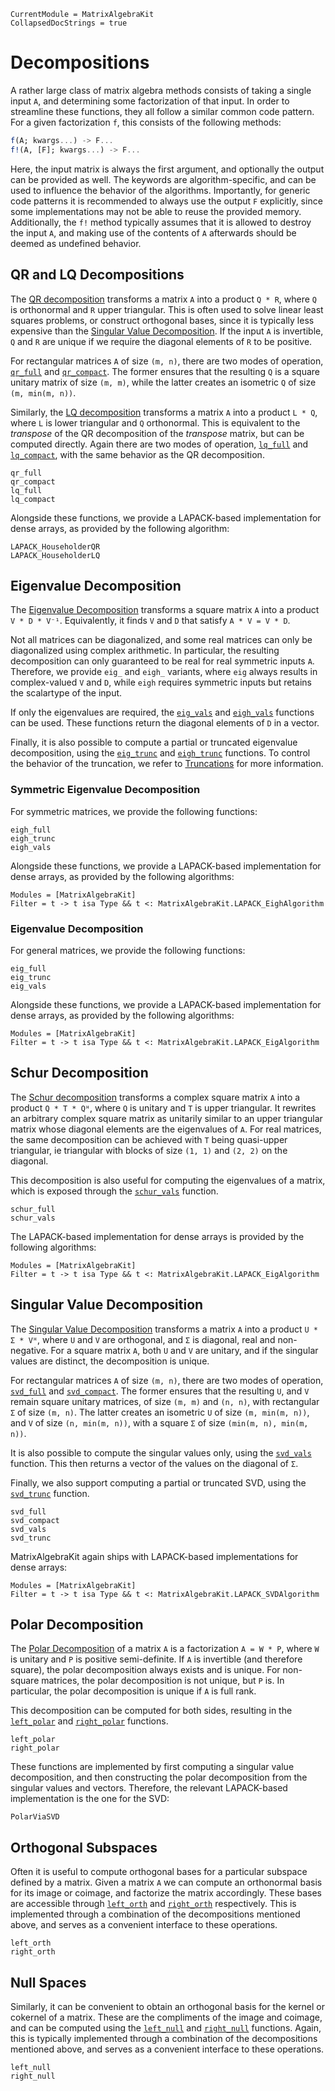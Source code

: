 ```@meta
CurrentModule = MatrixAlgebraKit
CollapsedDocStrings = true
```

# Decompositions

A rather large class of matrix algebra methods consists of taking a single input `A`, and determining some factorization of that input.
In order to streamline these functions, they all follow a similar common code pattern.
For a given factorization `f`, this consists of the following methods:

```julia
f(A; kwargs...) -> F...
f!(A, [F]; kwargs...) -> F...
```

Here, the input matrix is always the first argument, and optionally the output can be provided as well.
The keywords are algorithm-specific, and can be used to influence the behavior of the algorithms.
Importantly, for generic code patterns it is recommended to always use the output `F` explicitly, since some implementations may not be able to reuse the provided memory.
Additionally, the `f!` method typically assumes that it is allowed to destroy the input `A`, and making use of the contents of `A` afterwards should be deemed as undefined behavior.

## QR and LQ Decompositions

The [QR decomposition](https://en.wikipedia.org/wiki/QR_decomposition) transforms a matrix `A` into a product `Q * R`, where `Q` is orthonormal and `R` upper triangular.
This is often used to solve linear least squares problems, or construct orthogonal bases, since it is typically less expensive than the [Singular Value Decomposition](@ref).
If the input `A` is invertible, `Q` and `R` are unique if we require the diagonal elements of `R` to be positive.

For rectangular matrices `A` of size `(m, n)`, there are two modes of operation, [`qr_full`](@ref) and [`qr_compact`](@ref).
The former ensures that the resulting `Q` is a square unitary matrix of size `(m, m)`, while the latter creates an isometric `Q` of size `(m, min(m, n))`.

Similarly, the [LQ decomposition](https://en.wikipedia.org/wiki/LQ_decomposition) transforms a matrix `A` into a product `L * Q`, where `L` is lower triangular and `Q` orthonormal.
This is equivalent to the *transpose* of the QR decomposition of the *transpose* matrix, but can be computed directly.
Again there are two modes of operation, [`lq_full`](@ref) and [`lq_compact`](@ref), with the same behavior as the QR decomposition.

```@docs; canonical=false
qr_full
qr_compact
lq_full
lq_compact
```

Alongside these functions, we provide a LAPACK-based implementation for dense arrays, as provided by the following algorithm:

```@docs; canonical=false
LAPACK_HouseholderQR
LAPACK_HouseholderLQ
```

## Eigenvalue Decomposition

The [Eigenvalue Decomposition](https://en.wikipedia.org/wiki/Eigendecomposition_of_a_matrix) transforms a square matrix `A` into a product `V * D * V⁻¹`.
Equivalently, it finds `V` and `D` that satisfy `A * V = V * D`.

Not all matrices can be diagonalized, and some real matrices can only be diagonalized using complex arithmetic.
In particular, the resulting decomposition can only guaranteed to be real for real symmetric inputs `A`.
Therefore, we provide `eig_` and `eigh_` variants, where `eig` always results in complex-valued `V` and `D`, while `eigh` requires symmetric inputs but retains the scalartype of the input.

If only the eigenvalues are required, the [`eig_vals`](@ref) and [`eigh_vals`](@ref) functions can be used.
These functions return the diagonal elements of `D` in a vector.

Finally, it is also possible to compute a partial or truncated eigenvalue decomposition, using the [`eig_trunc`](@ref) and [`eigh_trunc`](@ref) functions.
To control the behavior of the truncation, we refer to [Truncations](@ref) for more information.

### Symmetric Eigenvalue Decomposition

For symmetric matrices, we provide the following functions:

```@docs; canonical=false
eigh_full
eigh_trunc
eigh_vals
```

Alongside these functions, we provide a LAPACK-based implementation for dense arrays, as provided by the following algorithms:

```@autodocs; canonical=false
Modules = [MatrixAlgebraKit]
Filter = t -> t isa Type && t <: MatrixAlgebraKit.LAPACK_EighAlgorithm
```

### Eigenvalue Decomposition

For general matrices, we provide the following functions:

```@docs; canonical=false
eig_full
eig_trunc
eig_vals
```

Alongside these functions, we provide a LAPACK-based implementation for dense arrays, as provided by the following algorithms:

```@autodocs; canonical=false
Modules = [MatrixAlgebraKit]
Filter = t -> t isa Type && t <: MatrixAlgebraKit.LAPACK_EigAlgorithm
```

## Schur Decomposition

The [Schur decomposition](https://en.wikipedia.org/wiki/Schur_decomposition) transforms a complex square matrix `A` into a product `Q * T * Qᴴ`, where `Q` is unitary and `T` is upper triangular.
It rewrites an arbitrary complex square matrix as unitarily similar to an upper triangular matrix whose diagonal elements are the eigenvalues of `A`.
For real matrices, the same decomposition can be achieved with `T` being quasi-upper triangular, ie triangular with blocks of size `(1, 1)` and `(2, 2)` on the diagonal.

This decomposition is also useful for computing the eigenvalues of a matrix, which is exposed through the [`schur_vals`](@ref) function.

```@docs; canonical=false
schur_full
schur_vals
```

The LAPACK-based implementation for dense arrays is provided by the following algorithms:

```@autodocs; canonical=false
Modules = [MatrixAlgebraKit]
Filter = t -> t isa Type && t <: MatrixAlgebraKit.LAPACK_EigAlgorithm
```

## Singular Value Decomposition

The [Singular Value Decomposition](https://en.wikipedia.org/wiki/Singular_value_decomposition) transforms a matrix `A` into a product `U * Σ * Vᴴ`, where `U` and `V` are orthogonal, and `Σ` is diagonal, real and non-negative.
For a square matrix `A`, both `U` and `V` are unitary, and if the singular values are distinct, the decomposition is unique.

For rectangular matrices `A` of size `(m, n)`, there are two modes of operation, [`svd_full`](@ref) and [`svd_compact`](@ref).
The former ensures that the resulting `U`, and `V` remain square unitary matrices, of size `(m, m)` and `(n, n)`, with rectangular `Σ` of size `(m, n)`.
The latter creates an isometric `U` of size `(m, min(m, n))`, and `V` of size `(n, min(m, n))`, with a square `Σ` of size `(min(m, n), min(m, n))`.

It is also possible to compute the singular values only, using the [`svd_vals`](@ref) function.
This then returns a vector of the values on the diagonal of `Σ`.

Finally, we also support computing a partial or truncated SVD, using the [`svd_trunc`](@ref) function.

```@docs; canonical=false
svd_full
svd_compact
svd_vals
svd_trunc
```

MatrixAlgebraKit again ships with LAPACK-based implementations for dense arrays:

```@autodocs; canonical=false
Modules = [MatrixAlgebraKit]
Filter = t -> t isa Type && t <: MatrixAlgebraKit.LAPACK_SVDAlgorithm
```

## Polar Decomposition

The [Polar Decomposition](https://en.wikipedia.org/wiki/Polar_decomposition) of a matrix `A` is a factorization `A = W * P`, where `W` is unitary and `P` is positive semi-definite.
If `A` is invertible (and therefore square), the polar decomposition always exists and is unique.
For non-square matrices, the polar decomposition is not unique, but `P` is.
In particular, the polar decomposition is unique if `A` is full rank.

This decomposition can be computed for both sides, resulting in the [`left_polar`](@ref) and [`right_polar`](@ref) functions.

```@docs; canonical=false
left_polar
right_polar
```

These functions are implemented by first computing a singular value decomposition, and then constructing the polar decomposition from the singular values and vectors.
Therefore, the relevant LAPACK-based implementation is the one for the SVD:

```@docs; canonical=false
PolarViaSVD
```

## Orthogonal Subspaces

Often it is useful to compute orthogonal bases for a particular subspace defined by a matrix.
Given a matrix `A` we can compute an orthonormal basis for its image or coimage, and factorize the matrix accordingly.
These bases are accessible through [`left_orth`](@ref) and [`right_orth`](@ref) respectively.
This is implemented through a combination of the decompositions mentioned above, and serves as a convenient interface to these operations.

```@docs; canonical=false
left_orth
right_orth
```

## Null Spaces

Similarly, it can be convenient to obtain an orthogonal basis for the kernel or cokernel of a matrix.
These are the compliments of the image and coimage, and can be computed using the [`left_null`](@ref) and [`right_null`](@ref) functions.
Again, this is typically implemented through a combination of the decompositions mentioned above, and serves as a convenient interface to these operations.

```@docs; canonical=false
left_null
right_null
```
